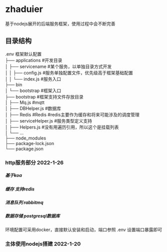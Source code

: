 <!--
 * @Author: hongfu
 * @Date: 2022-01-26 13:48:46
 * @LastEditors: hongfu
 * @LastEditTime: 2022-01-26 14:15:28
 * @Description: readme file
-->
# zhaduier
基于nodejs展开的后端服务框架，使用过程中会不断完善

## 目录结构
.env 框架默认配置  
├── applications #开发目录  
│   ├── servicename #某个服务，以单独目录方式开发  
│   │   ├── config.js #服务单独配置文件，优先级高于框架基础配置   
│   │   └── index.js #服务入口  
├── bin  
│   └── bootstrap #框架入口  
├── bootstrap #框架支持文件存放目录  
│   ├── Mq.js #mqtt  
│   ├── DBHelper.js #数据库  
│   ├── Redis #Redis #redis主要作为缓存和将来可能涉及的调度管理  
│   ├── serviceHelper.js #服务类型定义支持  
│   ├── Helpers.js #没有用遍历引用，所以这个是挂载列表  
│   └── ...  
├── node_modules  
├── package-lock.json  
└── package.json  

### http服务部分 2022-1-26
##### 基于koa
##### 缓存  支持redis
##### 消息队列  rabbitmq
##### 数据存储 postgresql数据库

环境配置可采用docker，直接默认安装和启动，端口参照 .env 设置端口暴露即可

### 主体使用nodejs搭建 2022-1-20
